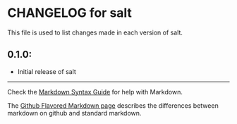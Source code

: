 # CHANGELOG for salt

This file is used to list changes made in each version of salt.

## 0.1.0:

* Initial release of salt

- - - 
Check the [Markdown Syntax Guide](http://daringfireball.net/projects/markdown/syntax) for help with Markdown.

The [Github Flavored Markdown page](http://github.github.com/github-flavored-markdown/) describes the differences between markdown on github and standard markdown.
